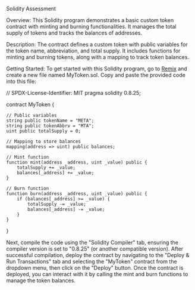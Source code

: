 Solidity Assessment 

Overview:
This Solidity program demonstrates a basic custom token contract with minting and burning functionalities. It manages the total supply of tokens and tracks the balances of addresses.

Description:
The contract defines a custom token with public variables for the token name, abbreviation, and total supply. It includes functions for minting and burning tokens, along with a mapping to track token balances.

Getting Started:
To get started with this Solidity program, go to [Remix](https://remix.ethereum.org) and create a new file named MyToken.sol. Copy and paste the provided code into this file:

// SPDX-License-Identifier: MIT
pragma solidity 0.8.25;

contract MyToken {

    // Public variables
    string public tokenName = "META";
    string public tokenAbbrv = "MTA";
    uint public totalSupply = 0;

    // Mapping to store balances
    mapping(address => uint) public balances;

    // Mint function
    function mint(address _address, uint _value) public {
        totalSupply += _value;
        balances[_address] += _value;
    }

    // Burn function
    function burn(address _address, uint _value) public {
        if (balances[_address] >= _value) {
            totalSupply -= _value;
            balances[_address] -= _value;
        }
    }
}

Next, compile the code using the "Solidity Compiler" tab, ensuring the compiler version is set to "0.8.25" (or another compatible version). After successful compilation, deploy the contract by navigating to the "Deploy & Run Transactions" tab and selecting the "MyToken" contract from the dropdown menu, then click on the "Deploy" button. Once the contract is deployed, you can interact with it by calling the mint and burn functions to manage the token balances.
